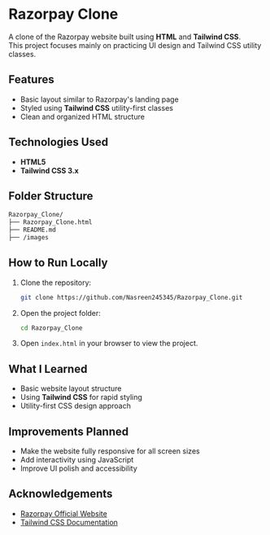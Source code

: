 
# Razorpay Clone

A clone of the Razorpay website built using **HTML** and **Tailwind CSS**.  
This project focuses mainly on practicing UI design and Tailwind CSS utility classes.  


##  Features

- Basic layout similar to Razorpay's landing page
- Styled using **Tailwind CSS** utility-first classes
- Clean and organized HTML structure

##  Technologies Used

- **HTML5**
- **Tailwind CSS 3.x**

## Folder Structure

```bash
Razorpay_Clone/
├── Razorpay_Clone.html
├── README.md
├── /images 
```

##  How to Run Locally

1. Clone the repository:
   ```bash
   git clone https://github.com/Nasreen245345/Razorpay_Clone.git
   ```
2. Open the project folder:
   ```bash
   cd Razorpay_Clone
   ```
3. Open `index.html` in your browser to view the project.

## What I Learned

- Basic website layout structure
- Using **Tailwind CSS** for rapid styling
- Utility-first CSS design approach

##  Improvements Planned

- Make the website fully responsive for all screen sizes
- Add interactivity using JavaScript
- Improve UI polish and accessibility

##  Acknowledgements

- [Razorpay Official Website](https://razorpay.com/)
- [Tailwind CSS Documentation](https://tailwindcss.com/)



